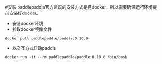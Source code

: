 #安装
paddlepaddle官方建议的安装方式是用docker，所以需要确保运行环境提前安装好docder。
- 安装docker环境
- 拉取docker镜像文件

```
docker pull paddlepaddle/paddle:0.10.0
```

- 以交互方式启动paddle

```
docker run -it --rm paddlepaddle/paddle:0.10.0 /bin/bash

```
